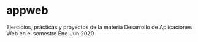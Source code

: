# appweb
Ejercicios, prácticas y proyectos de la materia Desarrollo de Aplicaciones Web en el semestre Ene-Jun 2020

